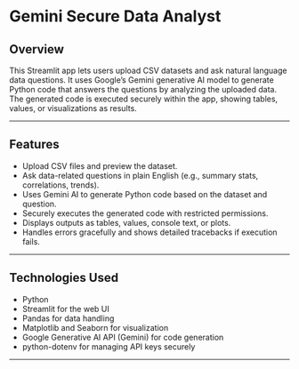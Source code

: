 # Gemini Secure Data Analyst

## Overview
This Streamlit app lets users upload CSV datasets and ask natural language data questions. It uses Google’s Gemini generative AI model to generate Python code that answers the questions by analyzing the uploaded data. The generated code is executed securely within the app, showing tables, values, or visualizations as results.

---

## Features
- Upload CSV files and preview the dataset.
- Ask data-related questions in plain English (e.g., summary stats, correlations, trends).
- Uses Gemini AI to generate Python code based on the dataset and question.
- Securely executes the generated code with restricted permissions.
- Displays outputs as tables, values, console text, or plots.
- Handles errors gracefully and shows detailed tracebacks if execution fails.

---

## Technologies Used
- Python
- Streamlit for the web UI
- Pandas for data handling
- Matplotlib and Seaborn for visualization
- Google Generative AI API (Gemini) for code generation
- python-dotenv for managing API keys securely

---
